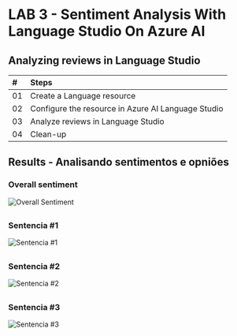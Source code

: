 # LAB 3 - Sentiment Analysis With Language Studio On Azure AI

## Analyzing reviews in Language Studio

<table>
  <thead>
    <tr align="left">
      <th>#</th>
      <th>Steps</th>
    </tr>
  </thead>
  <tbody align="left">
    <tr>
      <td>01</td>
      <td>Create a Language resource</td>
    </tr>
    <tr>
      <td>02</td>
      <td>Configure the resource in Azure AI Language Studio</td>
    </tr>
    <tr>
      <td>03</td>
      <td>Analyze reviews in Language Studio</td>
    </tr>
    <tr>
      <td>04</td>
      <td>Clean-up</td>
    </tr>
  </tbody>
  <tfoot></tfoot>
</table>

## Results - Analisando sentimentos e opniões

### Overall sentiment
![Overall Sentiment](resources/overall_sentiment.png)

##

### Sentencia #1
![Sentencia #1](resources/sentence_1.png)

##

### Sentencia #2
![Sentencia #2](resources/sentence_2.png)

##

### Sentencia #3
![Sentencia #3](resources/sentence_3.png)

##
